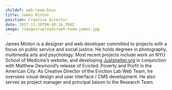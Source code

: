 ```yaml
---
childof: web-team-bios
title: James Minton
position: Creative Director
date: 2017-11-26T00:40:16.700Z
image: /images/uploads/web-team-james.jpg
---
```

James Minton is a designer and web developer committed to projects with a focus on public service and social justice. He holds degrees in photography, multimedia arts and psychology. Most recent projects include work on NYU School of Medicine’s website, and developing [Justshelter.org](justshelter.org) in conjunction with Matthew Desmond’s release of Evicted: Poverty and Profit in the American City. As Creative Director of the Eviction Lab Web Team, he oversees visual design and user interface / CMS development. He also serves as project manager and principal liaison to the Research Team.
